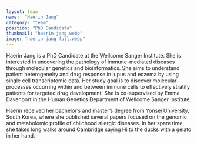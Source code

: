 ```yaml
---
layout: team
name:  "Haerin Jang"
category: "team"
position: "PhD Candidate"
thumbnail: "haerin-jang.webp"
image: "haerin-jang-full.webp"
---
```

Haerin Jang is a PhD Candidate at the Wellcome Sanger Institute. She is interested in uncovering the pathology of immune-mediated diseases through molecular genetics and bioinformatics. She aims to understand patient heterogeneity and drug response in lupus and eczema by using single cell transcriptomic data. Her study goal is to discover molecular processes occurring within and between immune cells to effectively stratify patients for targeted drug development. She is co-supervised by Emma Davenport in the Human Genetics Department of Wellcome Sanger Institute.

Haerin received her bachelor’s and master’s degree from Yonsei University, South Korea, where she published several papers focused on the genomic and metabolomic profile of childhood allergic diseases. In her spare time, she takes long walks around Cambridge saying Hi to the ducks with a gelato in her hand.  

